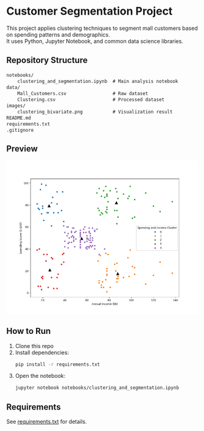 # Customer Segmentation Project

This project applies clustering techniques to segment mall customers based on spending patterns and demographics.  
It uses Python, Jupyter Notebook, and common data science libraries.

## Repository Structure
```
notebooks/
    clustering_and_segmentation.ipynb  # Main analysis notebook
data/
    Mall_Customers.csv                 # Raw dataset
    Clustering.csv                     # Processed dataset
images/
    clustering_bivariate.png           # Visualization result
README.md
requirements.txt
.gitignore
```

## Preview
![Clustering Result](images/clustering_bivariate.png)

## How to Run
1. Clone this repo
2. Install dependencies:
   ```bash
   pip install -r requirements.txt
   ```
3. Open the notebook:
   ```bash
   jupyter notebook notebooks/clustering_and_segmentation.ipynb
   ```

## Requirements
See [requirements.txt](requirements.txt) for details.
